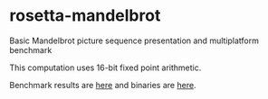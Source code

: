 # rosetta-mandelbrot
Basic Mandelbrot picture sequence presentation and multiplatform benchmark

This computation uses 16-bit fixed point arithmetic.

Benchmark results are [here](https://litwr2.github.io/sort-benchmark/micro-mandel.html) and binaries are [here]().


